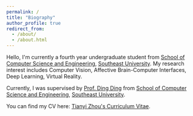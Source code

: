 ```yaml
---
permalink: /
title: "Biography"
author_profile: true
redirect_from: 
  - /about/
  - /about.html
---
```


Hello, I'm currently a fourth year undergraduate student from [School of Computer Science and Engineering](https://cse.seu.edu.cn/main.htm), [Southeast University](https://www.seu.edu.cn/). My research interest includes Computer Vision, Affective Brain-Computer Interfaces, Deep Learning, Virtual Reality.

Currently, I was supervised by [Prof. Ding Ding](https://cse.seu.edu.cn/_s191/2020/0913/c23024a345537/page.psp) from [School of Computer Science and Engineering](https://cse.seu.edu.cn/main.htm), [Southeast University](https://www.seu.edu.cn/).


You can find my CV here: [Tianyi Zhou's Curriculum Vitae](https://github.com/KevinZhou6/KevinZhou6.github.io/blob/master/assets/Zhoutianyi_CV.pdf).


